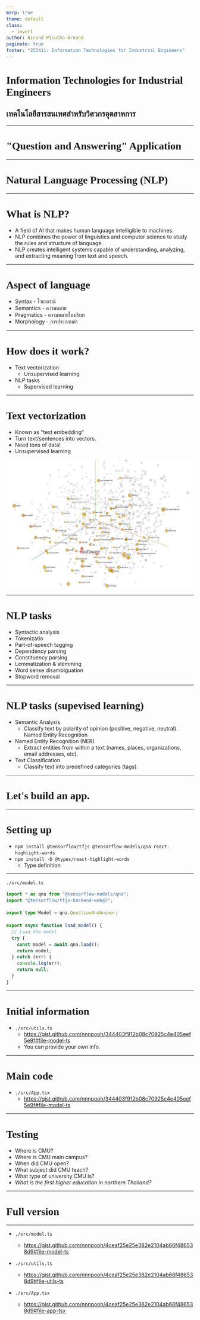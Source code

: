 ```yaml
---
marp: true
theme: default
class:
  - invert
author: Nirand Pisutha-Arnond
paginate: true
footer: "255411: Information Technologies for Industrial Engineers"
---
```


<style>
@import url('https://fonts.googleapis.com/css2?family=Prompt:ital,wght@0,100;0,300;0,400;0,700;1,100;1,300;1,400;1,700&display=swap');

    :root {
    font-family: Prompt;
    --hl-color: #D57E7E;
}
h1 {
  font-family: Prompt
}
</style>

# Information Technologies for Industrial Engineers

## เทคโนโลยีสารสนเทศสำหรับวิศวกรอุตสาหการ

---

# "Question and Answering" Application

---

# Natural Language Processing (NLP)

---

# What is NLP?

- A field of AI that makes human language intelligible to machines.
- NLP combines the power of linguistics and computer science to study the rules and structure of language.
- NLP creates intelligent systems capable of understanding, analyzing, and extracting meaning from text and speech.

---

# Aspect of language

- Syntax - ไวยากรณ์
- Semantics - ความหมาย
- Pragmatics - ความหมายในบริบท
- Morphology - การประกอบคำ

---

# How does it work?

- Text vectorization
  - Unsupervised learning
- NLP tasks
  - Supervised learning

---

# Text vectorization

- Known as "text embedding"
- Turn text/sentences into vectors.
- Need tons of data!
- Unsupervised learning

![bg right:50% contain](./img/embedding.png)

---

# NLP tasks

- Syntactic analysis
- Tokenizatio
- Part-of-speech tagging
- Dependency parsing
- Constituency parsing
- Lemmatization & stemming
- Word sense disambiguation
- Stopword removal

---

# NLP tasks (supevised learning)

- Semantic Analysis
  - Classify text by polarity of opinion (positive, negative, neutral).
    Named Entity Recognition
- Named Entity Recognition (NER)
  - Extract entities from within a text (names, places, organizations, email addresses, etc).
- Text Classification
  - Classify text into predefined categories (tags).

---

# Let's build an app.

---

# Setting up

- `npm install @tensorflow/tfjs @tensorflow-models/qna react-highlight-words`
- `npm install -D @types/react-highlight-words`
  - Type definition

---

`./src/model.ts`

```ts
import * as qna from "@tensorflow-models/qna";
import "@tensorflow/tfjs-backend-webgl";

export type Model = qna.QuestionAndAnswer;

export async function load_model() {
  // Load the model.
  try {
    const model = await qna.load();
    return model;
  } catch (err) {
    console.log(err);
    return null;
  }
}
```

---

# Initial information

- `./src/utils.ts`
  - https://gist.github.com/nnnpooh/344403f912b08c70925c4e405eef5e9f#file-model-ts
  - You can provide your own info.

---

# Main code

- `./src/App.tsx`
  - https://gist.github.com/nnnpooh/344403f912b08c70925c4e405eef5e9f#file-model-ts

---

# Testing

- Where is CMU?
- Where is CMU main campus?
- When did CMU open?
- What subject did CMU teach?
- What type of university CMU is?
- _What is the first higher education in northern Thailand?_

---

# Full version

---

- `./src/model.ts`

  - https://gist.github.com/nnnpooh/4ceaf25e25e382e2104ab66f486538d9#file-model-ts

- `./src/utils.ts`

  - https://gist.github.com/nnnpooh/4ceaf25e25e382e2104ab66f486538d9#file-utils-ts

- `./src/App.tsx`
  - https://gist.github.com/nnnpooh/4ceaf25e25e382e2104ab66f486538d9#file-app-tsx
